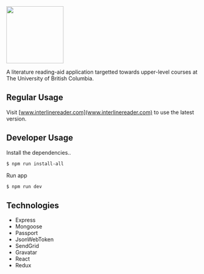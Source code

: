 <img src="https://github.com/armaandh/InterlineReader/blob/master/ILReader_Logo-with-tagline2.png" height="150">

A literature reading-aid application targetted towards upper-level courses at The University of British Columbia.

## Regular Usage
Visit [www.interlinereader.com](www.interlinereader.com) to use the latest version.

## Developer Usage

Install the dependencies..

```sh
$ npm run install-all
```

Run app

```sh
$ npm run dev
```
## Technologies

- Express
- Mongoose
- Passport
- JsonWebToken
- SendGrid
- Gravatar
- React
- Redux
